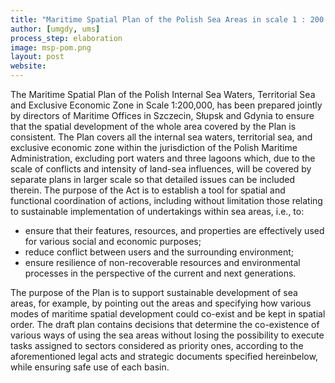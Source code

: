 ```yaml
---
title: "Maritime Spatial Plan of the Polish Sea Areas in scale 1 : 200 000"
author: [umgdy, ums]
process_step: elaboration
image: msp-pom.png
layout: post
website: 
---
```


The Maritime Spatial Plan of the Polish Internal Sea Waters, Territorial Sea and Exclusive Economic Zone in Scale 1:200,000, has been prepared jointly by directors of Maritime Offices in Szczecin, Słupsk and Gdynia to ensure that the spatial development of the whole area covered by the Plan is consistent. The Plan covers all the internal sea waters, territorial sea, and exclusive economic zone within the jurisdiction of the Polish Maritime Administration, excluding port waters and three lagoons which, due to the scale of conflicts and intensity of land-sea influences, will be covered by separate plans in larger scale so that detailed issues can be included therein.
The purpose of the Act is to establish a tool for spatial and functional coordination of actions, including without limitation those relating to sustainable implementation of undertakings within sea areas, i.e., to:

- ensure that their features, resources, and properties are effectively used for various social and economic purposes;
- reduce conflict between users and the surrounding environment;
- ensure resilience of non-recoverable resources and environmental processes in the perspective of the current and next generations.

The purpose of the Plan is to support sustainable development of sea areas, for example, by pointing out the areas and specifying how various modes of maritime spatial development could co-exist and be kept in spatial order. The draft plan contains decisions that determine the co-existence of various ways of using the sea areas without losing the possibility to execute tasks assigned to sectors considered as priority ones, according to the aforementioned legal acts and strategic documents specified hereinbelow, while ensuring safe use of each basin.



